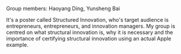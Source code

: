 Group members:  Haoyang Ding,  Yunsheng Bai

It's a poster called Structured Innovation, who's target audience is entrepreneurs, entrepreneurs, and innovation managers.
My group is centred on what structural innovation is, why it is necessary and the importance of certifying structural innovation using an actual Apple example.
